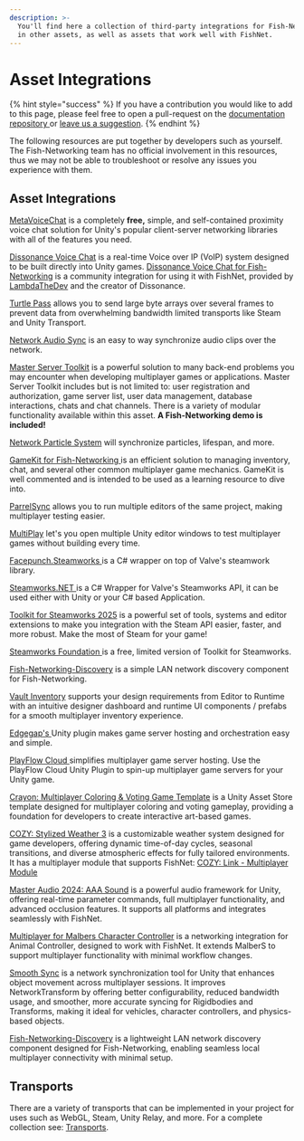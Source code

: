 ```yaml
---
description: >-
  You'll find here a collection of third-party integrations for Fish-Networking
  in other assets, as well as assets that work well with FishNet.
---
```


# Asset Integrations

{% hint style="success" %}
If you have a contribution you would like to add to this page, please feel free to open a pull-request on the [documentation repository ](https://github.com/FirstGearGames/FishNet-Documentation)or [leave us a suggestion](https://github.com/FirstGearGames/FishNet/discussions).
{% endhint %}

The following resources are put together by developers such as yourself. The Fish-Networking team has no official involvement in this resources, thus we may not be able to troubleshoot or resolve any issues you experience with them.

## Asset Integrations

[MetaVoiceChat](https://github.com/Metater/MetaVoiceChat) is a completely **free,** simple, and self-contained proximity voice chat solution for&#x20;Unity's popular client-server networking libraries with all of&#x20;the features you need.

[Dissonance Voice Chat](https://assetstore.unity.com/packages/tools/audio/dissonance-voice-chat-70078) is a real-time Voice over IP (VoIP) system designed to be built directly into Unity games. [Dissonance Voice Chat for Fish-Networking](https://github.com/LambdaTheDev/DissonanceVoiceForFishNet) is a community integration for using it with FishNet, provided by [LambdaTheDev](https://github.com/LambdaTheDev) and the creator of Dissonance.

[Turtle Pass](https://github.com/DanielSnd/TurtlePass) allows you to send large byte arrays over several frames to prevent data from overwhelming bandwidth limited transports like Steam and Unity Transport.

[Network Audio Sync](https://github.com/LambdaTheDev/NetworkAudioSync) is an easy to way synchronize audio clips over the network.

[Master Server Toolkit](https://assetstore.unity.com/packages/tools/network/master-server-toolkit-194832) is a powerful solution to many back-end problems you may encounter when developing multiplayer games or applications. Master Server Toolkit includes but is not limited to: user registration and authorization, game server list, user data management, database interactions, chats and chat channels. There is a variety of modular functionality available within this asset. **A Fish-Networking demo is included!**

[Network Particle System](https://github.com/celojevic/NetworkParticleSystem) will synchronize particles, lifespan, and more.

[GameKit for Fish-Networking ](https://github.com/FirstGearGames/GameKit)is an efficient solution to managing inventory, chat, and several other common multiplayer game mechanics. GameKit is well commented and is intended to be used as a learning resource to dive into.

[ParrelSync](https://github.com/VeriorPies/ParrelSync) allows you to run multiple editors of the same project, making multiplayer testing easier.

[MultiPlay](https://assetstore.unity.com/packages/tools/utilities/multiplay-170209) let's you open multiple Unity editor windows to test multiplayer games without building every time.

[Facepunch.Steamworks ](https://github.com/Facepunch/Facepunch.Steamworks)is a C# wrapper on top of Valve's steamwork library.

[Steamworks.NET ](https://github.com/rlabrecque/Steamworks.NET)is a C# Wrapper for Valve's Steamworks API, it can be used either with Unity or your C# based Application.

[Toolkit for Steamworks 2025](https://assetstore.unity.com/packages/tools/integration/toolkit-for-steamworks-2025-299310) is a powerful set of tools, systems and editor extensions to make you integration with the Steam API easier, faster, and more robust. Make the most of Steam for your game!

[Steamworks Foundation ](https://github.com/heathen-engineering/Toolkit-for-Steamworks-Foundation)is a free, limited version of Toolkit for Steamworks.

[Fish-Networking-Discovery](fish-network-discovery.md) is a simple LAN network discovery component for Fish-Networking.

[Vault Inventory](https://assetstore.unity.com/packages/tools/game-toolkits/vault-inventory-93933) supports your design requirements from Editor to Runtime with an intuitive designer dashboard and runtime UI components / prefabs for a smooth multiplayer inventory experience.

[Edgegap's ](https://assetstore.unity.com/packages/tools/network/edgegap-game-server-hosting-212563)Unity plugin makes game server hosting and orchestration easy and simple.

[PlayFlow Cloud ](https://assetstore.unity.com/packages/tools/network/playflow-cloud-206903)simplifies multiplayer game server hosting. Use the PlayFlow Cloud Unity Plugin to spin-up multiplayer game servers for your Unity game.

[Crayon: Multiplayer Coloring & Voting Game Template](https://assetstore.unity.com/packages/templates/packs/crayon-multiplayer-coloring-voting-game-template-279432) is a Unity Asset Store template designed for multiplayer coloring and voting gameplay, providing a foundation for developers to create interactive art-based games.

[COZY: Stylized Weather 3](https://assetstore.unity.com/packages/tools/utilities/cozy-stylized-weather-3-271742) is a customizable weather system designed for game developers, offering dynamic time-of-day cycles, seasonal transitions, and diverse atmospheric effects for fully tailored environments. It has a multiplayer module that supports FishNet: [COZY: Link - Multiplayer Module](https://assetstore.unity.com/packages/tools/network/cozy-link-multiplayer-module-238669)

[Master Audio 2024: AAA Sound](https://assetstore.unity.com/packages/tools/audio/master-audio-2024-aaa-sound-287785) is a powerful audio framework for Unity, offering real-time parameter commands, full multiplayer functionality, and advanced occlusion features. It supports all platforms and integrates seamlessly with FishNet.

[Multiplayer for Malbers Character Controller](https://assetstore.unity.com/packages/tools/integration/multiplayer-for-malbers-character-controller-300747) is a networking integration for Animal Controller, designed to work with FishNet. It extends MalberS to support multiplayer functionality with minimal workflow changes.

[Smooth Sync](https://assetstore.unity.com/packages/tools/network/smooth-sync-96925) is a network synchronization tool for Unity that enhances object movement across multiplayer sessions. It improves NetworkTransform by offering better configurability, reduced bandwidth usage, and smoother, more accurate syncing for Rigidbodies and Transforms, making it ideal for vehicles, character controllers, and physics-based objects.

[Fish-Networking-Discovery](fish-network-discovery.md) is a lightweight LAN network discovery component designed for Fish-Networking, enabling seamless local multiplayer connectivity with minimal setup.

## Transports

There are a variety of transports that can be implemented in your project for uses such as WebGL, Steam, Unity Relay, and more. For a complete collection see: [Transports](../../guides/high-level-overview/transports.md).
